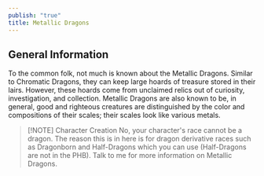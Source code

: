 ```yaml
---
publish: "true"
title: Metallic Dragons
---
```

## General Information
To the common folk, not much is known about the Metallic Dragons. Similar to Chromatic Dragons, they can keep large hoards of treasure stored in their lairs. However, these hoards come from unclaimed relics out of curiosity, investigation, and collection. Metallic Dragons are also known to be, in general, good and righteous creatures are distinguished by the color and compositions of their scales; their scales look like various metals.

> [!NOTE] Character Creation
> No, your character's race cannot be a dragon. The reason this is in here is for dragon derivative races such as Dragonborn and Half-Dragons which you can use (Half-Dragons are not in the PHB). Talk to me for more information on Metallic Dragons.

